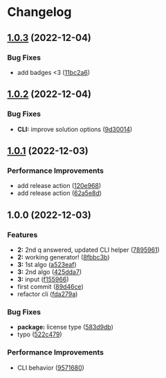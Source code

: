# Changelog

## [1.0.3](https://github.com/followynne/advent-code-2022/compare/v1.0.2...v1.0.3) (2022-12-04)


### Bug Fixes

* add badges &lt;3 ([11bc2a6](https://github.com/followynne/advent-code-2022/commit/11bc2a67e256eb5e781d5f093955e7df8697d81b))

## [1.0.2](https://github.com/followynne/advent-code-2022/compare/v1.0.1...v1.0.2) (2022-12-04)


### Bug Fixes

* **CLI:** improve solution options ([9d30014](https://github.com/followynne/advent-code-2022/commit/9d3001450c30a8caaac34566e8f3b7dd8fb25f78))

## [1.0.1](https://github.com/followynne/advent-code-2022/compare/v1.0.0...v1.0.1) (2022-12-03)


### Performance Improvements

* add release action ([120e968](https://github.com/followynne/advent-code-2022/commit/120e96872731e13f014a71d4e9e4b31011fc8686))
* add release action ([62a5e8d](https://github.com/followynne/advent-code-2022/commit/62a5e8d217c3ad2c871dae3db7e106560e8dc8e2))

## 1.0.0 (2022-12-03)


### Features

* **2:** 2nd q answered, updated CLI helper ([7895961](https://github.com/followynne/advent-code-2022/commit/78959612318ee2cd0f9a305bea0511fdf079165a))
* **2:** working generator! ([8fbbc3b](https://github.com/followynne/advent-code-2022/commit/8fbbc3b552df59c570e197d1e09efc9c45dd0d34))
* **3:** 1st algo ([a523eaf](https://github.com/followynne/advent-code-2022/commit/a523eafd67af6b9396565bc792c86b79b6efdf43))
* **3:** 2nd algo ([425dda7](https://github.com/followynne/advent-code-2022/commit/425dda7e5570f7eb34eb641101bbbde1996d208f))
* **3:** input ([f155966](https://github.com/followynne/advent-code-2022/commit/f155966042bdafebb6b42445c8e1cc5f0e078690))
* first commit ([89d46ce](https://github.com/followynne/advent-code-2022/commit/89d46ce86d2c4546ddd0702020701fa285b989b0))
* refactor cli ([fda279a](https://github.com/followynne/advent-code-2022/commit/fda279aa7721c476cb4da79c6b2c2da436204245))


### Bug Fixes

* **package:** license type ([583d9db](https://github.com/followynne/advent-code-2022/commit/583d9db3cb4b89ef8a736506bf3653b200baf4b6))
* typo ([522c479](https://github.com/followynne/advent-code-2022/commit/522c4793702e049b99aba112706d12f419e45f8d))


### Performance Improvements

* CLI behavior ([9571680](https://github.com/followynne/advent-code-2022/commit/9571680796cfb0f80aa020759e2525fe19af34b2))
